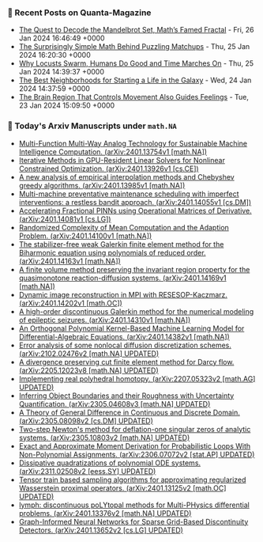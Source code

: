 ### 📝 Recent Posts on Quanta-Magazine
<!-- quanta starts -->
* <a href="https://www.quantamagazine.org/the-quest-to-decode-the-mandelbrot-set-maths-famed-fractal-20240126/">The Quest to Decode the Mandelbrot Set, Math’s Famed Fractal</a> - Fri, 26 Jan 2024 16:46:49 +0000
* <a href="https://www.quantamagazine.org/the-surprisingly-simple-math-behind-puzzling-matchups-20240125/">The Surprisingly Simple Math Behind Puzzling Matchups</a> - Thu, 25 Jan 2024 16:20:30 +0000
* <a href="https://www.quantamagazine.org/janna-levin-why-im-co-hosting-the-joy-of-why-podcast-20240125/">Why Locusts Swarm, Humans Do Good and Time Marches On</a> - Thu, 25 Jan 2024 14:39:37 +0000
* <a href="https://www.quantamagazine.org/the-best-neighborhoods-for-starting-a-life-in-the-galaxy-20240124/">The Best Neighborhoods for Starting a Life in the Galaxy</a> - Wed, 24 Jan 2024 14:37:59 +0000
* <a href="https://www.quantamagazine.org/the-part-of-the-brain-that-controls-movement-also-guides-feelings-20240123/">The Brain Region That Controls Movement Also Guides Feelings</a> - Tue, 23 Jan 2024 15:09:50 +0000
<!-- quanta ends -->
### 📝 Today's Arxiv Manuscripts under ``math.NA``
<!-- arxiv-math-na starts -->
* <a href="http://arxiv.org/abs/2401.13754">Multi-Function Multi-Way Analog Technology for Sustainable Machine Intelligence Computation. (arXiv:2401.13754v1 [math.NA])</a>
* <a href="http://arxiv.org/abs/2401.13926">Iterative Methods in GPU-Resident Linear Solvers for Nonlinear Constrained Optimization. (arXiv:2401.13926v1 [cs.CE])</a>
* <a href="http://arxiv.org/abs/2401.13985">A new analysis of empirical interpolation methods and Chebyshev greedy algorithms. (arXiv:2401.13985v1 [math.NA])</a>
* <a href="http://arxiv.org/abs/2401.14055">Multi-machine preventative maintenance scheduling with imperfect interventions: a restless bandit approach. (arXiv:2401.14055v1 [cs.DM])</a>
* <a href="http://arxiv.org/abs/2401.14081">Accelerating Fractional PINNs using Operational Matrices of Derivative. (arXiv:2401.14081v1 [cs.LG])</a>
* <a href="http://arxiv.org/abs/2401.14100">Randomized Complexity of Mean Computation and the Adaption Problem. (arXiv:2401.14100v1 [math.NA])</a>
* <a href="http://arxiv.org/abs/2401.14163">The stabilizer-free weak Galerkin finite element method for the Biharmonic equation using polynomials of reduced order. (arXiv:2401.14163v1 [math.NA])</a>
* <a href="http://arxiv.org/abs/2401.14169">A finite volume method preserving the invariant region property for the quasimonotone reaction-diffusion systems. (arXiv:2401.14169v1 [math.NA])</a>
* <a href="http://arxiv.org/abs/2401.14202">Dynamic image reconstruction in MPI with RESESOP-Kaczmarz. (arXiv:2401.14202v1 [math.OC])</a>
* <a href="http://arxiv.org/abs/2401.14310">A high-order discontinuous Galerkin method for the numerical modeling of epileptic seizures. (arXiv:2401.14310v1 [math.NA])</a>
* <a href="http://arxiv.org/abs/2401.14382">An Orthogonal Polynomial Kernel-Based Machine Learning Model for Differential-Algebraic Equations. (arXiv:2401.14382v1 [math.NA])</a>
* <a href="http://arxiv.org/abs/2102.02476">Error analysis of some nonlocal diffusion discretization schemes. (arXiv:2102.02476v2 [math.NA] UPDATED)</a>
* <a href="http://arxiv.org/abs/2205.12023">A divergence preserving cut finite element method for Darcy flow. (arXiv:2205.12023v8 [math.NA] UPDATED)</a>
* <a href="http://arxiv.org/abs/2207.05323">Implementing real polyhedral homotopy. (arXiv:2207.05323v2 [math.AG] UPDATED)</a>
* <a href="http://arxiv.org/abs/2305.04608">Inferring Object Boundaries and their Roughness with Uncertainty Quantification. (arXiv:2305.04608v3 [math.NA] UPDATED)</a>
* <a href="http://arxiv.org/abs/2305.08098">A Theory of General Difference in Continuous and Discrete Domain. (arXiv:2305.08098v2 [cs.DM] UPDATED)</a>
* <a href="http://arxiv.org/abs/2305.10803">Two-step Newton's method for deflation-one singular zeros of analytic systems. (arXiv:2305.10803v2 [math.NA] UPDATED)</a>
* <a href="http://arxiv.org/abs/2306.07072">Exact and Approximate Moment Derivation for Probabilistic Loops With Non-Polynomial Assignments. (arXiv:2306.07072v2 [stat.AP] UPDATED)</a>
* <a href="http://arxiv.org/abs/2311.02508">Dissipative quadratizations of polynomial ODE systems. (arXiv:2311.02508v2 [eess.SY] UPDATED)</a>
* <a href="http://arxiv.org/abs/2401.13125">Tensor train based sampling algorithms for approximating regularized Wasserstein proximal operators. (arXiv:2401.13125v2 [math.OC] UPDATED)</a>
* <a href="http://arxiv.org/abs/2401.13376">lymph: discontinuous poLYtopal methods for Multi-PHysics differential problems. (arXiv:2401.13376v2 [math.NA] UPDATED)</a>
* <a href="http://arxiv.org/abs/2401.13652">Graph-Informed Neural Networks for Sparse Grid-Based Discontinuity Detectors. (arXiv:2401.13652v2 [cs.LG] UPDATED)</a>
<!-- arxiv-math-na ends -->
